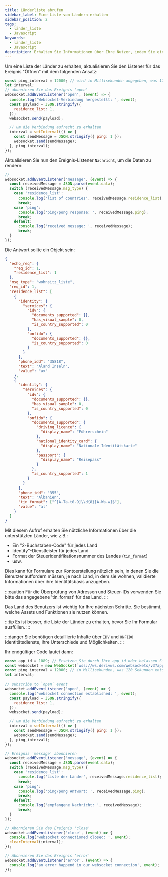 ```yaml
---
title: Länderliste abrufen
sidebar_label: Eine Liste von Ländern erhalten
sidebar_position: 2
tags:
  - länder_liste
  - Javascript
keywords:
  - länder_liste
  - Javascript
description: Erhalten Sie Informationen über Ihre Nutzer, indem Sie eine Länderliste zu Ihrer Handels-App hinzufügen. Mit diesem JavaScript-API-Beispiel lernen Sie, wie das geht.
---
```


<!-- :::caution
You can learn more about countries [here](/docs/terminology/trading/residence-list)
::: -->

Um eine Liste der Länder zu erhalten, aktualisieren Sie den Listener für das Ereignis "Öffnen" mit dem folgenden Ansatz:

```js title="index.js" showLineNumbers
const ping_interval = 12000; // wird in Millisekunden angegeben, was 120 Sekunden entspricht
let interval;
// abonnieren Sie das Ereignis 'open'
websocket.addEventListener('open', (event) => {
  console.log('Websocket-Verbindung hergestellt: ', event);
  const payload = JSON.stringify({
    residence_list: 1,
  });
  websocket.send(payload);

  // um die Verbindung aufrecht zu erhalten
  interval = setInterval(() => {
    const sendMessage = JSON.stringify({ ping: 1 });
    websocket.send(sendMessage);
  }, ping_interval);
});
```

Aktualisieren Sie nun den Ereignis-Listener `Nachricht`, um die Daten zu rendern:

```js title="index.js" showLineNumbers
//
websocket.addEventListener('message', (event) => {
  const receivedMessage = JSON.parse(event.data);
  switch (receivedMessage.msg_type) {
    case 'residence_list':
      console.log('list of countries', receivedMessage.residence_list);
      break;
    case 'ping':
      console.log('ping/pong response: ', receivedMessage.ping);
      break;
    default:
      console.log('received message: ', receivedMessage);
      break;
  }
});
```

Die Antwort sollte ein Objekt sein:

```json showLineNumbers
{
  "echo_req": {
    "req_id": 1,
    "residence_list": 1
  },
  "msg_type": "wohnsitz_liste",
  "req_id": 1,
  "residence_list": [
    {
      "identity": {
        "services": {
          "idv": {
            "documents_supported": {},
            "has_visual_sample": 0,
            "is_country_supported": 0
          },
          "onfido": {
            "documents_supported": {},
            "is_country_supported": 0
          }
        }
      },
      "phone_idd": "35818",
      "text": "Aland Inseln",
      "value": "ax"
    },
    {
      "identity": {
        "services": {
          "idv": {
            "documents_supported": {},
            "has_visual_sample": 0,
            "is_country_supported": 0
          },
          "onfido": {
            "documents_supported": {
              "driving_licence": {
                "display_name": "Führerschein"
              },
              "national_identity_card": {
                "display_name": "Nationale Identitätskarte"
              },
              "passport": {
                "display_name": "Reisepass"
              }
            },
            "is_country_supported": 1
          }
        }
      },
      "phone_idd": "355",
      "text": "Albanien",
      "tin_format": ["^[A-Ta-t0-9]\\d{8}[A-Wa-w]$"],
      "value": "al"
    }
  ]
}
```

Mit diesem Aufruf erhalten Sie nützliche Informationen über die unterstützten Länder, wie z.B.:

- Ein "2-Buchstaben-Code" für jedes Land
- Identity"-Dienstleister für jedes Land
- Format der Steueridentifikationsnummer des Landes (`tin_format`)
- usw.

Dies kann für Formulare zur Kontoerstellung nützlich sein, in denen Sie die Benutzer auffordern müssen, je nach Land, in dem sie wohnen, validierte Informationen über ihre Identitätsbasis anzugeben.

:::caution
Für die Überprüfung von Adressen und Steuer-IDs verwenden Sie bitte das angegebene 'tin_format' für das Land.
:::

Das Land des Benutzers ist wichtig für Ihre nächsten Schritte. Sie bestimmt, welche Assets und Funktionen sie nutzen können.

:::tip
Es ist besser, die Liste der Länder zu erhalten, bevor Sie Ihr Formular ausfüllen.
:::

:::danger
Sie benötigen detaillierte Inhalte über `IDV` und `ONFIDO` Identitätsdienste, ihre Unterschiede und Möglichkeiten.
:::

Ihr endgültiger Code lautet dann:

```js title="index.js" showLineNumbers
const app_id = 1089; // Ersetzen Sie durch Ihre app_id oder belassen Sie es zum Testen bei 1089.
const websocket = new WebSocket(`wss://ws.derivws.com/websockets/v3?app_id=${app_id}`);
const ping_interval = 12000; // in Millisekunden, was 120 Sekunden entspricht
let interval;

// subscribe to `open` event
websocket.addEventListener('open', (event) => {
  console.log('websocket connection established: ', event);
  const payload = JSON.stringify({
    residence_list: 1,
  });
  websocket.send(payload);

  // um die Verbindung aufrecht zu erhalten
  interval = setInterval(() => {
    const sendMessage = JSON.stringify({ ping: 1 });
    websocket.send(sendMessage);
  }, ping_interval);
});

// Ereignis 'message' abonnieren
websocket.addEventListener('message', (event) => {
  const receivedMessage = JSON.parse(event.data);
  switch (receivedMessage.msg_type) {
    case 'residence_list':
      console.log('Liste der Länder', receivedMessage.residence_list);
      break;
    case 'ping':
      console.log('ping/pong Antwort: ', receivedMessage.ping);
      break;
    default:
      console.log('empfangene Nachricht: ', receivedMessage);
      break;
  }
});

// Abonnieren Sie das Ereignis 'close'
websocket.addEventListener('close', (event) => {
  console.log('websocket connectioned closed: ', event);
  clearInterval(interval);
});

// Abonnieren Sie das Ereignis 'error'
websocket.addEventListener('error', (event) => {
  console.log('an error happend in our websocket connection', event);
});
```
